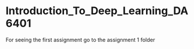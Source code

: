 # Introduction_To_Deep_Learning_DA6401
For seeing the first assignment go to the assignment 1 folder

